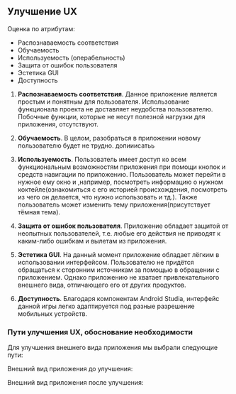 ## Улучшение UX
Оценка по атрибутам:
 - Распознаваемость соответствия
 - Обучаемость
 - Используемость (операбельность)
 - Защита от ошибок пользователя
 - Эстетика GUI
 - Доступность

1. **Распознаваемость соответствия**. Данное приложение является простым и понятным для пользователя. Использование функционала проекта не доставляет неудобства пользователю. Побочные функции, которые не несут полезной нагрузки для приложения, отсутствуют.

2. **Обучаемость**. В целом, разобраться в приложении новому пользователю будет не трудно. допииисатьь

3. **Используемость**. Пользователь имеет доступ ко всем функциональным возможностям приложения при помощи кнопок и средств навигации по приложению. Пользователь может перейти в нужное ему окно и ,например, посмотреть информацию о нужном коктейле(ознакомиться с его историей происхождения, посмотреть из чего он делается, что нужно использовать и тд.). Также пользователь может изменить тему приложения(присутствует тёмная тема).

4. **Защита от ошибок пользователя**. Приложение обладает защитой от неопытных пользователей, т.е. любые его действия не приводят к каким-либо ошибкам и вылетам из приложения.

5. **Эстетика GUI**. На данный момент приложение обладает лёгким в использовании интерфейсом. Пользователю не придётся обращаться к сторонним источникам за помощью в обращении с приложением. Однако приложению не хватает привлекательного внешнего вида, отличающего его от других продуктов.

6. **Доступность**. Благодаря компонентам Android Studia, интерфейс данной игры легко адаптируется под разные разрешение мобильных устройств.

### Пути улучшения UX, обоснование необходимости

Для улучшения внешнего вида приложения мы выбрали следующие пути:


Внешний вид приложения до улучшения: 



Внешний вид приложения после улучшения: 


